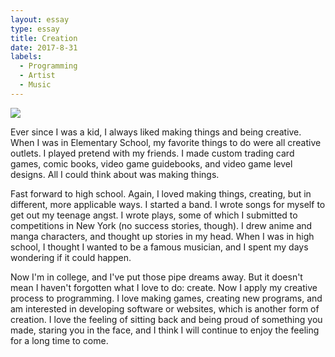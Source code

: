 ```yaml
---
layout: essay
type: essay
title: Creation
date: 2017-8-31
labels:
  - Programming
  - Artist
  - Music
---
```


<img class="ui image" src="../images/creation.jpg">

Ever since I was a kid, I always liked making things and being creative. When I was in Elementary School, my favorite things to do were all creative outlets. I played pretend with my friends. I made custom trading card games, comic books, video game guidebooks, and video game level designs. All I could think about was making things. 

Fast forward to high school. Again, I loved making things, creating, but in different, more applicable ways. I started a band. I wrote songs for myself to get out my teenage angst. I wrote plays, some of which I submitted to competitions in New York (no success stories, though). I drew anime and manga characters, and thought up stories in my head. When I was in high school, I thought I wanted to be a famous musician, and I spent my days wondering if it could happen.

Now I'm in college, and I've put those pipe dreams away. But it doesn't mean I haven't forgotten what I love to do: create. Now I apply my creative process to programming. I love making games, creating new programs, and am interested in developing software or websites, which is another form of creation. I love the feeling of sitting back and being proud of something you made, staring you in the face, and I think I will continue to enjoy the feeling for a long time to come.

